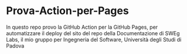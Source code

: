 # Prova-Action-per-Pages
In questo repo provo la GitHub Action per la GitHub Pages, per automatizzare il deploy del sito del repo della Documentazione di SWEg Labs, il mio gruppo per Ingegneria del Software, Università degli Studi di Padova
